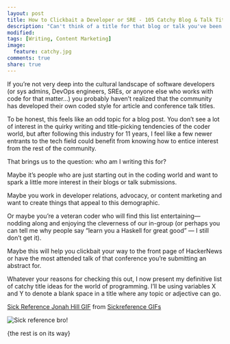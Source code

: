 ```yaml
---
layout: post
title: How to Clickbait a Developer or SRE - 105 Catchy Blog & Talk Title Ideas
description: "Can't think of a title for that blog or talk you've been working on? Software and ops engineers need look no further..."
modified: 
tags: [Writing, Content Marketing]
image:
  feature: catchy.jpg
comments: true
share: true
---
```


If you’re not very deep into the cultural landscape of software developers (or sys admins, DevOps engineers, SREs, or anyone else who works with code for that matter…) you probably haven’t realized that the community has developed their own coded style for article and conference talk titles.

To be honest, this feels like an odd topic for a blog post. You don’t see a lot of interest in the quirky writing and title-picking tendencies of the coder world, but after following this industry for 11 years, I feel like a few newer entrants to the tech field could benefit from knowing how to entice interest from the rest of the community.

That brings us to the question: who am I writing this for? 

Maybe it’s people who are just starting out in the coding world and want to spark a little more interest in their blogs or talk submissions. 

Maybe you work in developer relations, advocacy, or content marketing and want to create things that appeal to this demographic. 

Or maybe you’re a veteran coder who will find this list entertaining—nodding along and enjoying the cleverness of our in-group (or perhaps you can tell me why people say “learn you a Haskell for great good” — I still don’t get it). 

Maybe this will help you clickbait your way to the front page of HackerNews or have the most attended talk of that conference you’re submitting an abstract for. 

Whatever your reasons for checking this out, I now present my definitive list of catchy title ideas for the world of programming. I’ll be using variables X and Y to denote a blank space in a title where any topic or adjective can go.

<div class="tenor-gif-embed" data-postid="5235973" data-share-method="host" data-width="100%" data-aspect-ratio="2.402173913043478"><a href="https://tenor.com/view/sick-reference-jonah-hill-bro-this-is-the-end-awkward-gif-5235973">Sick Reference Jonah Hill GIF</a> from <a href="https://tenor.com/search/sickreference-gifs">Sickreference GIFs</a></div><script type="text/javascript" async src="https://tenor.com/embed.js"></script>

![Sick reference bro!](https://tenor.com/v8hl.gif)

{the rest is on its way}
